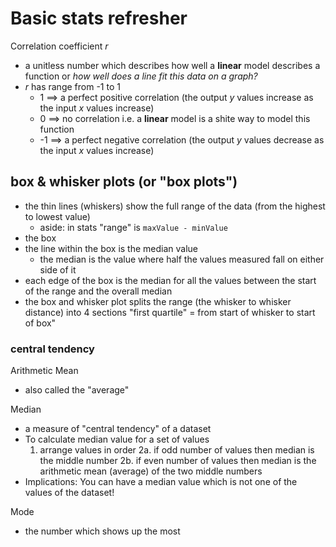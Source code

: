 # Basic stats refresher

Correlation coefficient $r$

- a unitless number which describes how well a **linear** model describes a
  function or _how well does a line fit this data on a graph?_
- $r$ has range from -1 to 1
    - 1 $\implies$ a perfect positive correlation (the output $y$ values
      increase as the input $x$ values increase)
    - 0 $\implies$ no correlation i.e. a **linear** model is a shite way to
      model this function
    - -1 $\implies$ a perfect negative correlation (the output $y$ values
      decrease as the input $x$ values increase)

## box & whisker plots (or "box plots")

- the thin lines (whiskers) show the full range of the data (from the highest to
  lowest value)
    - aside: in stats "range" is `maxValue - minValue`
- the box
- the line within the box is the median value
    - the median is the value where half the values measured fall on either side
      of it
- each edge of the box is the median for all the values between the start of the
  range and the overall median
- the box and whisker plot splits the range (the whisker to whisker distance)
  into 4 sections "first quartile" = from start of whisker to start of box"

### central tendency

Arithmetic Mean

- also called the "average"

Median

- a measure of "central tendency" of a dataset
- To calculate median value for a set of values
    1. arrange values in order 2a. if odd number of values then median is the
       middle number 2b. if even number of values then median is the arithmetic
       mean (average) of the two middle numbers
- Implications: You can have a median value which is not one of the values of
  the dataset!

Mode

- the number which shows up the most

